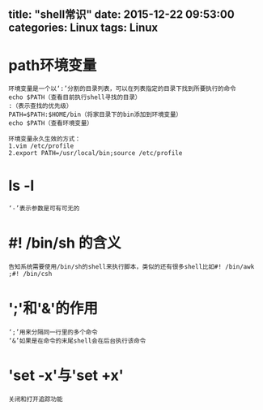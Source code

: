 title: "shell常识"
date: 2015-12-22 09:53:00
categories: Linux
tags: Linux
---

# path环境变量
	环境变量是一个以‘:’分割的目录列表，可以在列表指定的目录下找到所要执行的命令
	echo $PATH（查看目前执行shell寻找的目录）
	:（表示查找的优先级）
    PATH=$PATH:$HOME/bin（将家目录下的bin添加到环境变量）
    echo $PATH（查看环境变量）

	环境变量永久生效的方式：
	1.vim /etc/profile
	2.export PATH=/usr/local/bin;source /etc/profile

# ls -l
	‘-’表示参数是可有可无的

# #! /bin/sh 的含义
	告知系统需要使用/bin/sh的shell来执行脚本，类似的还有很多shell比如#! /bin/awk ;#! /bin/csh

# ';'和'&'的作用
	‘;’用来分隔同一行里的多个命令
	‘&’如果是在命令的末尾shell会在后台执行该命令

# 'set -x'与'set +x'
	关闭和打开追踪功能
